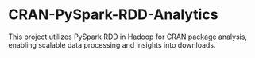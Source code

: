 # CRAN-PySpark-RDD-Analytics
This project utilizes PySpark RDD in Hadoop for CRAN package analysis, enabling scalable data processing and insights into downloads.
